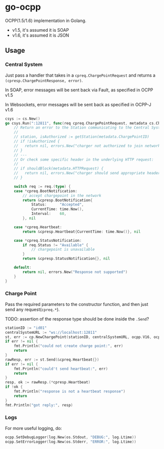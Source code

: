 # go-ocpp

OCPP(1.5/1.6) implementation in Golang.

- v1.5, it's assumed it is SOAP
- v1.6, it's assumed it is JSON

## Usage

### Central System

Just pass a handler that takes in a `cpreq.ChargePointRequest` and returns a `(cpresp.ChargePointResponse, error)`.

In SOAP, error messages will be sent back via Fault, as specified in OCPP v1.5

In Websockets, error messages will be sent back as specified in OCPP-J v1.6

```go
csys := cs.New()
go csys.Run(":12811", func(req cpreq.ChargePointRequest, metadata cs.ChargePointRequestMetadata) (cpresp.ChargePointResponse, error) {
    // Return an error to the Station communicating to the Central System
    //
    // station, isAuthorized := getStation(metadata.ChargePointID)
    // if !isAuthorized {
    //   return nil, errors.New("charger not authorized to join network")
    // }
    // ---
    // Or check some specific header in the underlying HTTP request:
    // 
    // if shouldBlock(metadata.HTTPRequest) {
    //   return nil, errors.New("charger should send appropriate headers")
    // }

    switch req := req.(type) {
    case *cpreq.BootNotification:
        // accept chargepoint in the network
        return &cpresp.BootNotification{
            Status:      "Accepted",
            CurrentTime: time.Now(),
            Interval:    60,
        }, nil

    case *cpreq.Heartbeat:
        return &cpresp.Heartbeat{CurrentTime: time.Now()}, nil

    case *cpreq.StatusNotification:
        if req.Status != "Available" {
            // chargepoint is unavailable
        }
        return &cpresp.StatusNotification{}, nil

    default:
        return nil, errors.New("Response not supported")
    }
}
```

### Charge Point

Pass the required parameters to the constructor function, and then just send any request(`cpreq.*`).

TODO: assertion of the response type should be done inside the `.Send`?

```go
stationID := "id01"
centralSystemURL := "ws://localhost:12811"
st, err := cp.NewChargePoint(stationID, centralSystemURL, ocpp.V16, ocpp.JSON, nil, handler) // or ocpp.SOAP
if err != nil {
    fmt.Println("could not create charge point:", err)
    return
}
rawResp, err := st.Send(&cpreq.Heartbeat{})
if err != nil {
    fmt.Println("could't send heartbeat:", err)
    return
}
resp, ok := rawResp.(*cpresp.Heartbeat)
if !ok {
    fmt.Println("response is not a heartbeat response")
    return
}
fmt.Println("got reply:", resp)
```

### Logs

For more useful logging, do:

```go
ocpp.SetDebugLogger(log.New(os.Stdout, "DEBUG:", log.Ltime))
ocpp.SetErrorLogger(log.New(os.Stderr, "ERROR:", log.Ltime))
```
